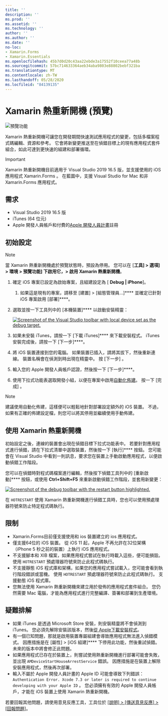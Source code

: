 ```yaml
---
title: ''
description: ''
ms.prod: ''
ms.assetid: ''
ms.technology: ''
author: ''
ms.author: ''
ms.date: ''
no-loc:
- Xamarin.Forms
- Xamarin.Essentials
ms.openlocfilehash: 45b7d0d20c43aa22ebde3a17552f10ceea77a48b
ms.sourcegitcommit: 57bc714633364aeb34aba9803e88802bebf321ba
ms.translationtype: MT
ms.contentlocale: zh-TW
ms.lasthandoff: 05/28/2020
ms.locfileid: "84139135"
---
```

# <a name="xamarin-hot-restart-preview"></a>Xamarin 熱重新開機 (預覽)

![預覽功能](~/media/shared/preview.png)

Xamarin 熱重新開機可讓您在開發期間快速測試應用程式的變更，包括多檔案程式碼編輯、資源和參考。 它會將新變更推送至在偵錯目標上的現有應用程式套件組合，如此可達到更快速的組建和部署循環。

> [!IMPORTANT]
> Xamarin 熱重新開機目前適用于 Visual Studio 2019 16.5 版，並支援使用的 iOS 應用程式 Xamarin.Forms 。 在藍圖中，支援 Visual Studio for Mac 和非 Xamarin.Forms 應用程式。

## <a name="requirements"></a>需求

- Visual Studio 2019 16.5 版
- iTunes (64 位元)
- Apple 開發人員帳戶和付費的[Apple 開發人員計畫](https://developer.apple.com/programs)註冊


## <a name="initial-setup"></a>初始設定

> [!NOTE]
> 當 Xamarin 熱重新開機處於預覽狀態時，預設為停用。 您可以在 [**工具] > 選項] > 環境 > 預覽功能] 下啟用它，> 啟用 Xamarin 熱重新開機**。

1. 確定 iOS 專案已設定為啟始專案，且組建設定為 [ **Debug | iPhone**]。

   1. 如果這是現有的專案，請移至 [建置] > [組態管理員...]**** 並確定已針對 iOS 專案啟用 [部署]****。

2. 選取並按一下工具列中的 [本機裝置]**** 以啟動安裝精靈：

    [![](hot-restart-images/toolbar.png "Screenshot of the Visual Studio toolbar with local device set as the debug target.")](hot-restart-images/toolbar.png)

3. 如果未安裝 iTunes，請按一下 [下載 iTunes]**** 來下載安裝程式。 iTunes 安裝完成後，請按一下 [下一步]****。

4. 將 iOS 裝置連接到您的電腦。 如果裝置已插入，請將其拔下，然後重新連線。 裝置名稱會在偵測到時出現在精靈中。 按 [下一步] 。

5. 輸入您的 Apple 開發人員帳戶認證，然後按一下 [下一步]****。

6. 使用下拉式功能表選取開發小組，以便在專案中啟用[自動化佈建](~/ios/get-started/installation/device-provisioning/automatic-provisioning.md)。 按一下 [完成]  。

> [!NOTE]
> 建議使用自動化佈建，這樣便可以輕鬆地針對部署設定額外的 iOS 裝置。 不過，如果有正確的佈建設定檔，則您可以將其停用並繼續使用手動佈建。

## <a name="use-xamarin-hot-restart"></a>使用 Xamarin 熱重新開機
初始設定之後，連線的裝置會出現在偵錯目標下拉式功能表中。 若要針對應用程式進行偵錯，請在下拉式清單中選取裝置，然後按一下 [執行]**** 按鈕。 您可能會在 Visual Studio 中看到一則訊息，要求您在裝置上手動啟動應用程式，以便啟動偵錯工作階段。

您可以在偵錯時對程式碼檔案進行編輯，然後按下偵錯工具列中的 [重新啟動]**** 按鈕，或使用 **Ctrl+Shift+F5** 來重新啟動偵錯工作階段，並套用新變更：

[![](hot-restart-images/restart.png "Screenshot of the debug toolbar with the restart button highlighted.")](hot-restart-images/toolbar.png)

在 `HOTRESTART` 使用 Xamarin 熱重新開機進行偵錯工具時，您也可以使用預處理器符號來防止特定程式碼執行。

## <a name="limitations"></a>限制

- Xamarin.Forms目前僅支援使用和 ios 裝置建立的 ios 應用程式。
- 僅支援64位的 iOS 裝置。 從 iOS 11 起，Apple 不再允許在32位架構（iPhone 5 秒之前的裝置）上執行 iOS 應用程式。
- 不支援腳本和 XIB 檔案，如果應用程式嘗試在執行時載入這些，便可能損毀。 使用 `HOTRESTART` 預處理器符號來防止此程式碼執行。
- 不支援靜態 iOS 程式庫和架構，如果您的應用程式嘗試載入，您可能會看到執行階段錯誤或當機。 使用 `HOTRESTART` 預處理器符號來防止此程式碼執行。 支援動態 iOS 程式庫。
- 您無法使用 Xamarin 熱重新開機來建立用於發佈的應用程式套件組合。 您仍然需要 Mac 電腦，才能為應用程式進行完整編譯、簽署和部署到生產環境。

## <a name="troubleshoot"></a>疑難排解

- 如果 iTunes 是透過 Microsoft Store 安裝，則安裝精靈將不會偵測到 iTunes。 您必須先解除安裝該版本，然後[從 Apple下載安裝程式](https://go.microsoft.com/fwlink/?linkid=2101014)。
- 有一個已知問題，那就是啟用裝置專屬組建會導致應用程式無法進入偵錯模式。 因應措施是在 [屬性] > [iOS 組建]**** 下停用此功能，然後重試偵錯。 未來的版本中將會修正此問題。
- 如果應用程式已存在於裝置上，則嘗試使用熱重新開機進行部署可能會失敗，並出現 `AMDeviceStartHouseArrestService` 錯誤。 因應措施是在裝置上解除安裝應用程式，然後再次部署。
- 輸入不屬於 Apple 開發人員計畫的 Apple ID 可能會導致下列錯誤： `Authentication Error. Xcode 7.3 or later is required to continue developing with your Apple ID` 。 您必須擁有有效的 Apple 開發人員帳戶，才能在 iOS 裝置上使用 Xamarin 熱重新開機。 

若要回報其他問題，請使用意見反應工具，工具位於 [[說明] > [傳送意見反應] > [回報問題]](/visualstudio/ide/feedback-options?view=vs-2019#report-a-problem)。
